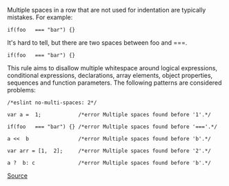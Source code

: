 Multiple spaces in a row that are not used for indentation are typically mistakes. For example:

```
if(foo   === "bar") {}
```

It's hard to tell, but there are two spaces between foo and ===.

```
if(foo   === "bar") {}
```

This rule aims to disallow multiple whitespace around logical expressions, conditional expressions, declarations, array elements, object properties, sequences and function parameters.
The following patterns are considered problems:

```
/*eslint no-multi-spaces: 2*/

var a =  1;            /*error Multiple spaces found before '1'.*/

if(foo   === "bar") {} /*error Multiple spaces found before '==='.*/

a <<  b                /*error Multiple spaces found before 'b'.*/

var arr = [1,  2];     /*error Multiple spaces found before '2'.*/

a ?  b: c              /*error Multiple spaces found before 'b'.*/
```

[Source](http://eslint.org/docs/rules/no-multi-spaces)
